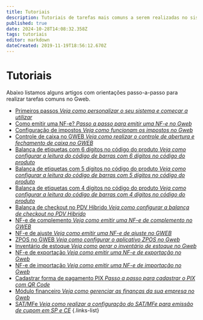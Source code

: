 ```yaml
---
title: Tutoriais
description: Tutoriais de tarefas mais comuns a serem realizadas no sistema
published: true
date: 2024-10-28T14:08:32.358Z
tags: tutoriais
editor: markdown
dateCreated: 2019-11-19T18:56:12.670Z
---
```


# Tutoriais

Abaixo listamos alguns artigos com orientações passo-a-passo para realizar tarefas comuns no Gweb.

- [Primeiros passos *Veja como personalizar o seu sistema e começar a utilizar*](/tutoriais/primeiros-passos)
- [Como emitir uma NF-e? *Passo a passo para emitir uma NF-e no Gweb*](/tutoriais/como-emitir-uma-nfe)
- [Configuração de impostos *Veja como funcionam os impostos no Gweb*](/tutoriais/configurar-impostos)
- [Controle de caixa no GWEB *Veja como realizar o controle de abertura e fechamento de caixa no GWEB*](/tutoriais/controle-de-caixa)
- [Balança de etiquetas com 6 dígitos no código do produto *Veja como configurar a leitura do código de barras com 6 dígitos no código do produto*](/tutoriais/configuracao-balanca-etiqueta-6-digitos)
- [Balança de etiquetas com 5 dígitos no código do produto *Veja como configurar a leitura do código de barras com 5 dígitos no código do produto*](/tutoriais/configuracao-balanca-etiqueta-5-digitos)
- [Balança de etiquetas com 4 dígitos no código do produto *Veja como configurar a leitura do código de barras com 4 dígitos no código do produto*](/tutoriais/configuracao-balanca-etiqueta-4-digitos)
- [Balança de checkout no PDV Híbrido *Veja como configurar a balança de checkout no PDV Híbrido*](/pt-br/tutoriais/como-usar-balanca-de-checkout-no-pdv-hibrido)
- [NF-e de complemento *Veja como emitir uma NF-e de complemento no GWEB*](/pt-br/tutoriais/como-emitir-uma-nfe-de-complemento)
- [NF-e de ajuste *Veja como emitir uma NF-e de ajuste no GWEB*](/pt-br/tutoriais/como-emitir-uma-nfe-de-ajuste)
- [ZPOS no GWEB *Veja como configurar o aplicativo ZPOS no Gweb*](/pt-br/tutoriais/zpos)
- [Inventário de estoque *Veja como gerar o inventário de estoque no Gweb*](/pt-br/tutoriais/inventario-estoque)
- [NF-e de exportação *Veja como emitir uma NF-e de exportação no Gweb*](/pt-br/tutoriais/nota-exportacao)
- [NF-e de importação *Veja como emitir uma NF-e de importação no Gweb*](/tutoriais/nota-importacao)
- [Cadastrar forma de pagamento PIX *Passo a passo para cadastrar o PIX com QR Code*](/tutoriais/cadastrar-pix)
- [Módulo financeiro *Veja como gerenciar as finanças da sua empresa no Gweb*](/tutoriais/financeiro)
- [SAT/MFe *Veja como realizar a configuração do SAT/MFe para emissão de cupom em SP e CE*](/pt-br/tutoriais/configuração-mfe-sat)
{.links-list}
